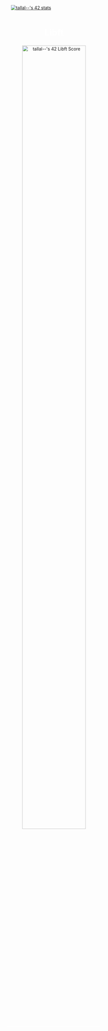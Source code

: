 <p align="center"><a href="https://baudrim.fr"><img src="https://badge42.vercel.app/api/v2/cl4bxkyet004509mnpcbpdsub/stats?cursusId=21&coalitionId=45" alt="tallal--'s 42 stats" /></a></p>

<p style="text-align:center">
	<div style='position:relative; left:33%; text-align:center; width:33vw; border:solid white 0.5px; border-radius:10px; background-image:url("https://42l.fr/assets/png/ban.png"); background-size:cover;'>
		<h1 style='color:white'>Libft</h1>
		<a href="https://github.com/JaeSeoKim/badge42">
			<img style='width:80%; border-radius:10px; padding:5px;' src="https://badge42.vercel.app/api/v2/cl4bxkyet004509mnpcbpdsub/project/2035323" alt="tallal--'s 42 Libft Score" />
		</a>
	</div>
</p>
<!--
**Baudrim/Baudrim** is a ✨ _special_ ✨ repository because its `README.md` (this file) appears on your GitHub profile.

Here are some ideas to get you started:

- 🔭 I’m currently working on ...
- 🌱 I’m currently learning ...
- 👯 I’m looking to collaborate on ...
- 🤔 I’m looking for help with ...
- 💬 Ask me about ...
- 📫 How to reach me: ...
- 😄 Pronouns: ...
- ⚡ Fun fact: ...
-->
